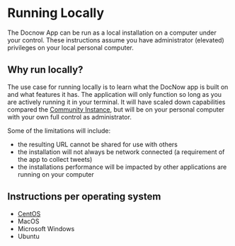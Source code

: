 # Running Locally

The Docnow App can be run as a local installation on a computer under your control. These instructions assume you have administrator (elevated) privileges on your local personal computer. 

## Why run locally?

The use case for running locally is to learn what the DocNow app is built on and what features it has. The application will only function so long as you are actively running it in your terminal. It will have scaled down capabilities compared the [Community Instance](https://community.docnow.io), but will be on your personal computer with your own full control as administrator. 

Some of the limitations will include:

* the resulting URL cannot be shared for use with others
* the installation will not always be network connected (a requirement of the app to collect tweets)
* the installations performance will be impacted by other applications are running on your computer

## Instructions per operating system

* [CentOS](https://docnow.readthedocs.io/en/latest/local/centOSREADME/)
* MacOS
* Microsoft Windows
* Ubuntu
